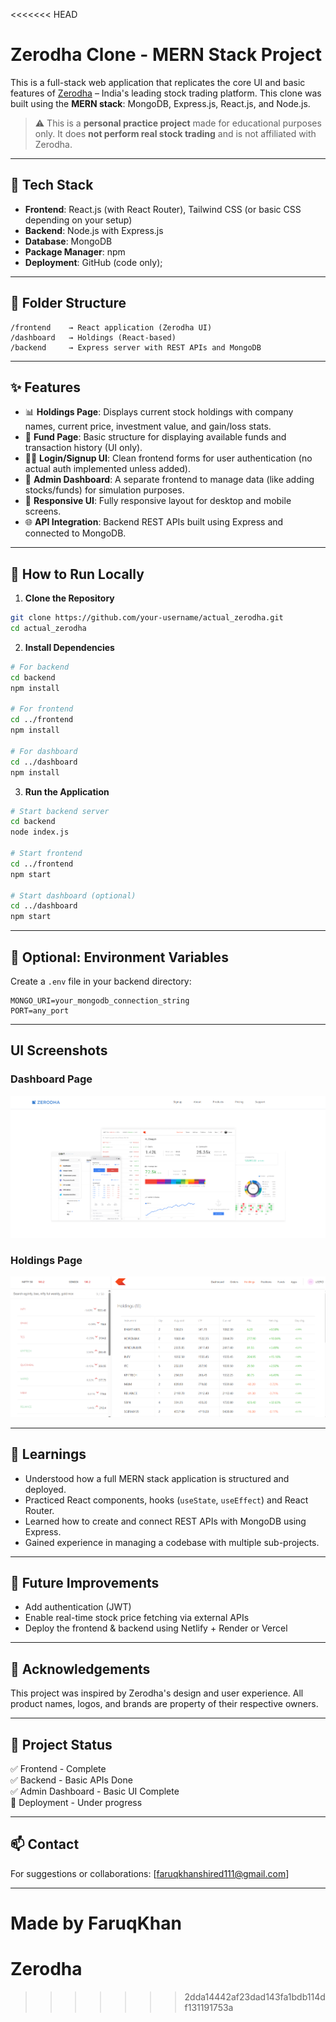 <<<<<<< HEAD
# Zerodha Clone - MERN Stack Project

This is a full-stack web application that replicates the core UI and basic features of [Zerodha](https://zerodha.com/) – India's leading stock trading platform. This clone was built using the **MERN stack**: MongoDB, Express.js, React.js, and Node.js.

> ⚠️ This is a **personal practice project** made for educational purposes only. It does **not perform real stock trading** and is not affiliated with Zerodha.

---

## 🚀 Tech Stack

- **Frontend**: React.js (with React Router), Tailwind CSS (or basic CSS depending on your setup)
- **Backend**: Node.js with Express.js
- **Database**: MongoDB
- **Package Manager**: npm
- **Deployment**: GitHub (code only);

---

## 📁 Folder Structure

```
/frontend    → React application (Zerodha UI)
/dashboard   → Holdings (React-based)
/backend     → Express server with REST APIs and MongoDB
```

---

## ✨ Features

- 📊 **Holdings Page**: Displays current stock holdings with company names, current price, investment value, and gain/loss stats.
- 💸 **Fund Page**: Basic structure for displaying available funds and transaction history (UI only).
- 🧑‍💻 **Login/Signup UI**: Clean frontend forms for user authentication (no actual auth implemented unless added).
- 📂 **Admin Dashboard**: A separate frontend to manage data (like adding stocks/funds) for simulation purposes.
- 🎨 **Responsive UI**: Fully responsive layout for desktop and mobile screens.
- 🌐 **API Integration**: Backend REST APIs built using Express and connected to MongoDB.

---

## 🔧 How to Run Locally

1. **Clone the Repository**

```bash
git clone https://github.com/your-username/actual_zerodha.git
cd actual_zerodha
```

2. **Install Dependencies**

```bash
# For backend
cd backend
npm install

# For frontend
cd ../frontend
npm install

# For dashboard
cd ../dashboard
npm install
```

3. **Run the Application**

```bash
# Start backend server
cd backend
node index.js

# Start frontend
cd ../frontend
npm start

# Start dashboard (optional)
cd ../dashboard
npm start
```

---

## 🧪 Optional: Environment Variables

Create a `.env` file in your backend directory:

```env
MONGO_URI=your_mongodb_connection_string
PORT=any_port
```

---

## UI Screenshots

### Dashboard Page
![Dashboard](./screenshots/dashboard.png)

### Holdings Page
![Holdings](./screenshots/holdings.png)

---


## 🧠 Learnings

- Understood how a full MERN stack application is structured and deployed.
- Practiced React components, hooks (`useState`, `useEffect`) and React Router.
- Learned how to create and connect REST APIs with MongoDB using Express.
- Gained experience in managing a codebase with multiple sub-projects.

---

## 📌 Future Improvements

- Add authentication (JWT)
- Enable real-time stock price fetching via external APIs
- Deploy the frontend & backend using Netlify + Render or Vercel

---

## 🤝 Acknowledgements

This project was inspired by Zerodha's design and user experience. All product names, logos, and brands are property of their respective owners.

---

## 📍 Project Status

✅ Frontend - Complete  
✅ Backend - Basic APIs Done  
✅ Admin Dashboard - Basic UI Complete  
🚧 Deployment - Under progress

---

## 📫 Contact

For suggestions or collaborations: [faruqkhanshired111@gmail.com]

---

Made by FaruqKhan
=======
# Zerodha
>>>>>>> 2dda14442af23dad143fa1bdb114df131191753a
